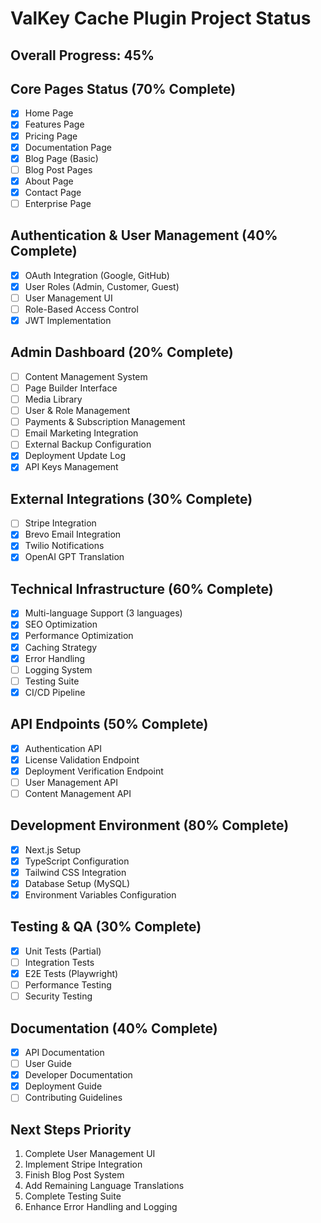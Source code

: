 # ValKey Cache Plugin Project Status

## Overall Progress: 45%

## Core Pages Status (70% Complete)
- [x] Home Page
- [x] Features Page
- [x] Pricing Page
- [x] Documentation Page
- [x] Blog Page (Basic)
- [ ] Blog Post Pages
- [x] About Page
- [x] Contact Page
- [ ] Enterprise Page

## Authentication & User Management (40% Complete)
- [x] OAuth Integration (Google, GitHub)
- [x] User Roles (Admin, Customer, Guest)
- [ ] User Management UI
- [ ] Role-Based Access Control
- [x] JWT Implementation

## Admin Dashboard (20% Complete)
- [ ] Content Management System
- [ ] Page Builder Interface
- [ ] Media Library
- [ ] User & Role Management
- [ ] Payments & Subscription Management
- [ ] Email Marketing Integration
- [ ] External Backup Configuration
- [x] Deployment Update Log
- [x] API Keys Management

## External Integrations (30% Complete)
- [ ] Stripe Integration
- [x] Brevo Email Integration
- [x] Twilio Notifications
- [x] OpenAI GPT Translation

## Technical Infrastructure (60% Complete)
- [x] Multi-language Support (3 languages)
- [x] SEO Optimization
- [x] Performance Optimization
- [x] Caching Strategy
- [x] Error Handling
- [ ] Logging System
- [ ] Testing Suite
- [x] CI/CD Pipeline

## API Endpoints (50% Complete)
- [x] Authentication API
- [x] License Validation Endpoint
- [x] Deployment Verification Endpoint
- [ ] User Management API
- [ ] Content Management API

## Development Environment (80% Complete)
- [x] Next.js Setup
- [x] TypeScript Configuration
- [x] Tailwind CSS Integration
- [x] Database Setup (MySQL)
- [x] Environment Variables Configuration

## Testing & QA (30% Complete)
- [x] Unit Tests (Partial)
- [ ] Integration Tests
- [x] E2E Tests (Playwright)
- [ ] Performance Testing
- [ ] Security Testing

## Documentation (40% Complete)
- [x] API Documentation
- [ ] User Guide
- [x] Developer Documentation
- [x] Deployment Guide
- [ ] Contributing Guidelines

## Next Steps Priority
1. Complete User Management UI
2. Implement Stripe Integration
3. Finish Blog Post System
4. Add Remaining Language Translations
5. Complete Testing Suite
6. Enhance Error Handling and Logging 